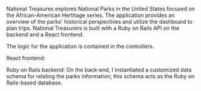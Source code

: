 National Treasures explores National Parks in the United States focused on the African-American Hertitage series. The application provides an overview of the parks' historical perspectives and utilize the dashboard to plan trips. National Treasurers is built with a Ruby on Rails API on the backend and a React frontend.

The logic for the application is contained in the controllers.

React frontend:

Ruby on Rails backend:
On the back-end, I instantiated a customized data schema for relating the parks information; this schema acts as the Ruby on Rails-based database.